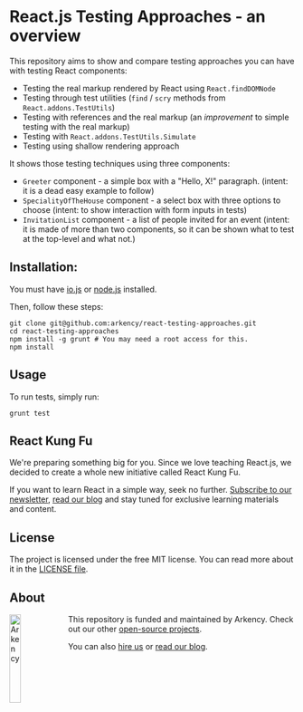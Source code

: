 # React.js Testing Approaches - an overview

This repository aims to show and compare testing approaches you can have with testing React components:

* Testing the real markup rendered by React using `React.findDOMNode`
* Testing through test utilities (`find` / `scry` methods from `React.addons.TestUtils`)
* Testing with references and the real markup (an _improvement_ to simple testing with the real markup)
* Testing with `React.addons.TestUtils.Simulate`
* Testing using shallow rendering approach

It shows those testing techniques using three components:

* `Greeter` component - a simple box with a "Hello, X!" paragraph. (intent: it is a dead easy example to follow)
* `SpecialityOfTheHouse` component - a select box with three options to choose (intent: to show interaction with form inputs in tests)
* `InvitationList` component - a list of people invited for an event (intent: it is made of more than two components, so it can be shown what to test at the top-level and what not.)

## Installation:

You must have [io.js](https://iojs.org) or [node.js](https://nodejs.org) installed.

Then, follow these steps:

```
git clone git@github.com:arkency/react-testing-approaches.git
cd react-testing-approaches
npm install -g grunt # You may need a root access for this.
npm install
```

## Usage

To run tests, simply run:

```
grunt test
```

## React Kung Fu

We're preparing something big for you. Since we love teaching React.js, we decided to create a whole new initiative called React Kung Fu.

If you want to learn React in a simple way, seek no further. [Subscribe to our newsletter](http://arkency.us5.list-manage.com/subscribe?u=1bb42b52984bfa86e2ce35215&id=71db9e1b5a), [read our blog](http://reactkungfu.com) and stay tuned for exclusive learning materials and content.

## License

The project is licensed under the free MIT license. You can read more about it in the [LICENSE file](https://github.com/arkency/react-testing-approaches/blob/master/LICENSE).

## About

<img src="http://arkency.com/images/arkency.png" alt="Arkency" width="20%" align="left" />

This repository is funded and maintained by Arkency. Check out our other [open-source projects](https://github.com/arkency).

You can also [hire us](http://arkency.com) or [read our blog](http://blog.arkency.com).

